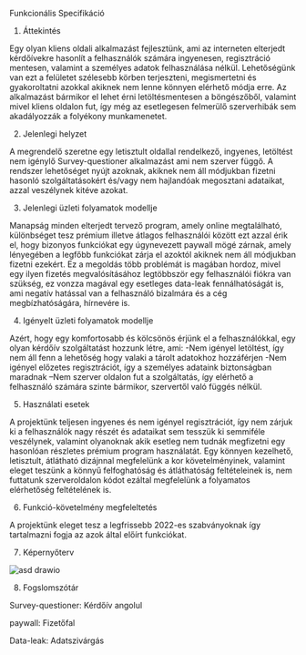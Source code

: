 ﻿Funkcionális Specifikáció



1. Áttekintés

Egy olyan kliens oldali alkalmazást fejlesztünk, ami az interneten elterjedt kérdőívekre hasonlít a felhasználók számára ingyenesen, regisztráció mentesen, valamint a személyes adatok felhasználása nélkül. Lehetőségünk van ezt a felületet szélesebb körben terjeszteni, megismertetni és gyakoroltatni azokkal akiknek nem lenne könnyen elérhető módja erre. Az alkalmazást bármikor el lehet érni letöltésmentesen a böngészőből, valamint mivel kliens oldalon fut, így még az esetlegesen felmerülő szerverhibák sem akadályozzák a folyékony munkamenetet.



2. Jelenlegi helyzet

A megrendelő szeretne egy letisztult oldallal rendelkező, ingyenes, letöltést nem igénylő Survey-questioner alkalmazást ami nem szerver függő. A rendszer lehetőséget nyújt azoknak, akiknek nem áll módjukban fizetni hasonló szolgáltatásokért és/vagy nem hajlandóak megosztani adataikat, azzal veszélynek kitéve azokat.



3. Jelenlegi üzleti folyamatok modellje

Manapság minden elterjedt tervező program, amely online megtalálható, különbséget tesz prémium illetve átlagos felhasználói között ezt azzal érik el, hogy bizonyos funkciókat egy úgynevezett paywall mögé zárnak, amely lényegében a legfőbb funkciókat zárja el azoktól akiknek nem áll módjukban fizetni ezekért. Ez a megoldás több problémát is magában hordoz, mivel egy ilyen fizetés megvalósításához legtöbbször egy felhasználói fiókra van szükség, ez vonzza magával egy esetleges data-leak fennálhatóságát is, ami negatív hatással van a felhasználó bizalmára  és a cég megbízhatóságára, hírnevére is.



4. Igényelt üzleti folyamatok modellje

Azért, hogy egy komfortosabb és kölcsönös érjünk el a felhasználókkal, egy olyan kérdőív szolgáltatást hozzunk létre, ami: -Nem igényel letöltést, így nem áll fenn a lehetőség hogy valaki a tárolt adatokhoz hozzáférjen -Nem igényel előzetes regisztrációt, így a személyes adataink biztonságban maradnak  –Nem szerver oldalon fut a szolgáltatás, így elérhető a felhasználó számára szinte bármikor, szervertől való függés nélkül.



5. Használati esetek

A projektünk teljesen ingyenes és nem igényel regisztrációt, így nem zárjuk ki a felhasználók nagy részét és adataikat sem tesszük ki semmiféle veszélynek, valamint olyanoknak akik esetleg nem tudnák megfizetni egy hasonlóan részletes prémium program használatát. Egy könnyen kezelhető, letisztult, átlátható dizájnnal megfelelünk a kor követelményinek, valamint eleget teszünk a könnyű felfoghatóság és átláthatóság feltételeinek is, nem futtatunk szerveroldalon kódot ezáltal megfelelünk a folyamatos elérhetőség feltételének is.



6. Funkció-követelmény megfeleltetés

A projektünk eleget tesz a legfrissebb 2022-es szabványoknak így tartalmazni fogja az azok által előírt funkciókat.

7. Képernyőterv

![asd drawio](https://user-images.githubusercontent.com/113610538/191433773-89816925-c2ef-4b96-9857-d7128a57db61.png)


8. Fogslomszótár

Survey-questioner: Kérdőív angolul

paywall: Fizetőfal

Data-leak: Adatszivárgás
